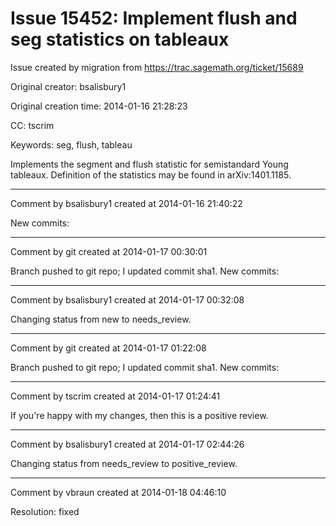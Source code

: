 # Issue 15452: Implement flush and seg statistics on tableaux

Issue created by migration from https://trac.sagemath.org/ticket/15689

Original creator: bsalisbury1

Original creation time: 2014-01-16 21:28:23

CC:  tscrim

Keywords: seg, flush, tableau

Implements the segment and flush statistic for semistandard Young tableaux.  Definition of the statistics may be found in arXiv:1401.1185.


---

Comment by bsalisbury1 created at 2014-01-16 21:40:22

New commits:


---

Comment by git created at 2014-01-17 00:30:01

Branch pushed to git repo; I updated commit sha1. New commits:


---

Comment by bsalisbury1 created at 2014-01-17 00:32:08

Changing status from new to needs_review.


---

Comment by git created at 2014-01-17 01:22:08

Branch pushed to git repo; I updated commit sha1. New commits:


---

Comment by tscrim created at 2014-01-17 01:24:41

If you're happy with my changes, then this is a positive review.


---

Comment by bsalisbury1 created at 2014-01-17 02:44:26

Changing status from needs_review to positive_review.


---

Comment by vbraun created at 2014-01-18 04:46:10

Resolution: fixed
